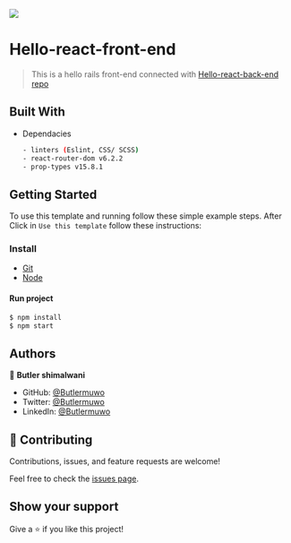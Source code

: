 ![](https://img.shields.io/badge/Microverse-blueviolet)

# Hello-react-front-end
> This is a hello rails front-end connected with [Hello-react-back-end repo](https://github.com/butlermuwo/hello-rails-api-back-end-.git) 

## Built With
- Dependacies
  ```bash
  - linters (Eslint, CSS/ SCSS) 
  - react-router-dom v6.2.2
  - prop-types v15.8.1
  ```


## Getting Started
To use this template and running follow these simple example steps.
After Click in `Use this template` follow these instructions:

### Install
  -  [Git](https://git-scm.com/downloads)
  -  [Node](https://nodejs.org/en/download/)

#### Run project

```bash
$ npm install
$ npm start
```



## Authors

👤 **Butler shimalwani**

- GitHub: [@Butlermuwo](https://github.com/butlermuwo)
- Twitter: [@Butlermuwo](https://twitter.com/ButlerMuwo)
- LinkedIn: [@Butlermuwo](https://www.linkedin.com/in/butlermuwo)

## 🤝 Contributing

Contributions, issues, and feature requests are welcome!

Feel free to check the [issues page](https://github.com/butlermuwo/hello-rails-react/issues).

## Show your support

Give a ⭐️ if you like this project!
